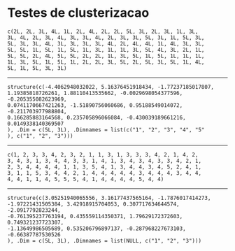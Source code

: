 # Testes de clusterizacao

    c(2L, 2L, 3L, 4L, 1L, 2L, 4L, 2L, 2L, 5L, 3L, 2L, 3L, 1L, 3L, 
    3L, 4L, 2L, 3L, 4L, 3L, 3L, 4L, 2L, 3L, 3L, 5L, 3L, 1L, 5L, 3L, 
    5L, 3L, 3L, 4L, 3L, 3L, 3L, 3L, 4L, 2L, 4L, 4L, 1L, 4L, 3L, 3L, 
    5L, 5L, 1L, 5L, 1L, 5L, 1L, 3L, 1L, 1L, 3L, 5L, 4L, 3L, 2L, 1L, 
    5L, 5L, 2L, 4L, 5L, 5L, 2L, 2L, 1L, 3L, 5L, 1L, 5L, 1L, 1L, 1L, 
    1L, 3L, 5L, 1L, 5L, 1L, 2L, 2L, 3L, 5L, 2L, 5L, 3L, 5L, 1L, 4L, 
    5L, 1L, 5L, 3L, 3L)

---

    structure(c(-4.4062948032022, 5.16376451918434, -1.77237185017807, 
    1.19385818726261, 1.88110413535662, -0.0029698054377596, -0.205355082623969, 
    0.0741170667421263, -1.51890756060686, 0.95188549014072, -0.211703977988804, 
    0.166285883164568, 0.235705896066084, -0.430039189661216, 0.0149338140369507
    ), .Dim = c(5L, 3L), .Dimnames = list(c("1", "2", "3", "4", "5"
    ), c("1", "2", "3")))

---

    c(1, 2, 3, 3, 4, 2, 3, 2, 1, 1, 3, 1, 3, 3, 3, 4, 2, 1, 4, 2, 
    3, 4, 3, 1, 3, 4, 4, 3, 3, 1, 4, 1, 3, 4, 3, 4, 3, 3, 4, 2, 1, 
    2, 3, 4, 4, 4, 4, 1, 1, 3, 5, 4, 1, 3, 4, 4, 3, 4, 5, 2, 4, 1, 
    3, 1, 1, 5, 3, 4, 4, 2, 1, 4, 4, 4, 4, 4, 3, 4, 4, 4, 3, 4, 4, 
    4, 4, 1, 1, 4, 5, 5, 5, 4, 1, 4, 4, 4, 4, 5, 4, 4)

---

    structure(c(3.05251940065556, 3.16177437565164, -1.7876017414273, 
    -1.97221431505384, 3.42918915704053, 0.307717634644574, -2.0917792823244, 
    -0.761395237763194, 0.435559114350371, 1.79629172372603, 0.749321237723307, 
    -1.13649986505689, 0.535206796897137, -0.287968227673103, -0.66387787530526
    ), .Dim = c(5L, 3L), .Dimnames = list(NULL, c("1", "2", "3")))

